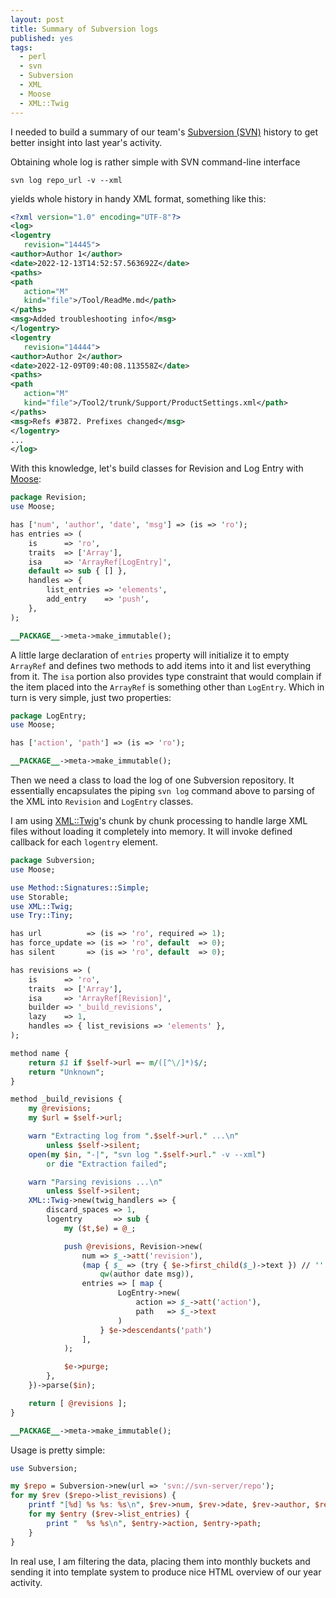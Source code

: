 ```yaml
---
layout: post
title: Summary of Subversion logs
published: yes
tags:
  - perl
  - svn
  - Subversion
  - XML
  - Moose
  - XML::Twig
---
```

I needed to build a summary of our team's [Subversion (SVN)][1] history to get better 
insight into last year's activity.

Obtaining whole log is rather simple with SVN command-line interface

    svn log repo_url -v --xml

yields whole history in handy XML format, something like this:

```xml
<?xml version="1.0" encoding="UTF-8"?>
<log>
<logentry
   revision="14445">
<author>Author 1</author>
<date>2022-12-13T14:52:57.563692Z</date>
<paths>
<path
   action="M"
   kind="file">/Tool/ReadMe.md</path>
</paths>
<msg>Added troubleshooting info</msg>
</logentry>
<logentry
   revision="14444">
<author>Author 2</author>
<date>2022-12-09T09:40:08.113558Z</date>
<paths>
<path
   action="M"
   kind="file">/Tool2/trunk/Support/ProductSettings.xml</path>
</paths>
<msg>Refs #3872. Prefixes changed</msg>
</logentry>
...
</log>
```

With this knowledge, let's build classes for Revision and Log Entry with [Moose][2]:

```perl
package Revision;
use Moose;

has ['num', 'author', 'date', 'msg'] => (is => 'ro');
has entries => (
    is      => 'ro',
    traits  => ['Array'],
    isa     => 'ArrayRef[LogEntry]',
    default => sub { [] },
    handles => {
        list_entries => 'elements',
        add_entry    => 'push',
    },
);

__PACKAGE__->meta->make_immutable();
```

A little large declaration of `entries` property will initialize
it to empty `ArrayRef` and defines two methods to add items into it and
list everything from it. The `isa` portion also provides type constraint
that would complain if the item placed into the `ArrayRef` is something
other than `LogEntry`. Which in turn is very simple, just two properties:

```perl
package LogEntry;
use Moose;

has ['action', 'path'] => (is => 'ro');

__PACKAGE__->meta->make_immutable();
```

Then we need a class to load the log of one Subversion repository. It essentially
encapsulates the piping `svn log` command above to parsing of the XML into `Revision`
and `LogEntry` classes.

I am using [XML::Twig][3]'s chunk by chunk processing to handle large
XML files without loading it completely into memory. It will invoke 
defined callback for each `logentry` element.

```perl
package Subversion;
use Moose;

use Method::Signatures::Simple;
use Storable;
use XML::Twig;
use Try::Tiny;

has url          => (is => 'ro', required => 1);
has force_update => (is => 'ro', default  => 0);
has silent       => (is => 'ro', default  => 0);

has revisions => (
    is      => 'ro',
    traits  => ['Array'],
    isa     => 'ArrayRef[Revision]',
    builder => '_build_revisions',
    lazy    => 1,
    handles => { list_revisions => 'elements' },
);

method name {
    return $1 if $self->url =~ m/([^\/]*)$/;
    return "Unknown";
}

method _build_revisions {
    my @revisions;
    my $url = $self->url;

    warn "Extracting log from ".$self->url." ...\n"
        unless $self->silent;
    open(my $in, "-|", "svn log ".$self->url." -v --xml")
        or die "Extraction failed";

    warn "Parsing revisions ...\n"
        unless $self->silent;
    XML::Twig->new(twig_handlers => {
        discard_spaces => 1,
        logentry       => sub {
            my ($t,$e) = @_;

            push @revisions, Revision->new(
                num => $_->att('revision'),
                (map { $_ => (try { $e->first_child($_)->text }) // '' }
                    qw(author date msg)),
                entries => [ map {
                        LogEntry->new(
                            action => $_->att('action'),
                            path   => $_->text
                        )
                    } $e->descendants('path')
                ],
            );

            $e->purge;
        },
    })->parse($in);

    return [ @revisions ];
}

__PACKAGE__->meta->make_immutable();
```

Usage is pretty simple:

```perl
use Subversion;

my $repo = Subversion->new(url => 'svn://svn-server/repo');
for my $rev ($repo->list_revisions) {
    printf "[%d] %s %s: %s\n", $rev->num, $rev->date, $rev->author, $rev->msg;
    for my $entry ($rev->list_entries) {
        print "  %s %s\n", $entry->action, $entry->path;
    }
}
```

In real use, I am filtering the data, placing them into monthly buckets and 
sending it into template system to produce nice HTML overview of our year activity.

[1]: https://subversion.apache.org/
[2]: https://metacpan.org/pod/Moose
[3]: https://metacpan.org/pod/XML::Twig
